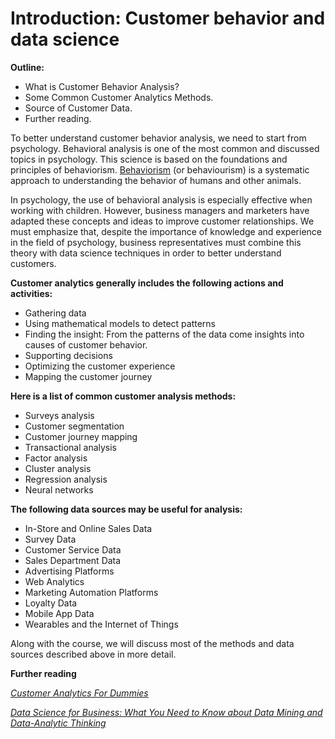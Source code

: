 # Introduction: Customer behavior and data science 


**Outline:**
- What is Customer Behavior Analysis?
- Some Common Customer Analytics Methods.
- Source of Customer Data.
- Further reading.

To better understand customer behavior analysis, we need to start from psychology. 
Behavioral analysis is one of the most common and discussed topics in psychology. This science is based on the foundations and principles of behaviorism.
[Behaviorism](https://en.wikipedia.org/wiki/Behaviorism) (or behaviourism) is a systematic approach to understanding the behavior of humans and other animals.

In psychology, the use of behavioral analysis is especially effective when working with children. However, business managers and marketers have adapted these concepts and ideas to improve customer relationships.
We must emphasize that, despite the importance of knowledge and experience in the field of psychology, 
business representatives must combine this theory with data science techniques in order to better understand customers.

**Customer analytics generally includes the following actions and activities:**
- Gathering data
- Using mathematical models to detect patterns
- Finding the insight: From the patterns of the data come insights into causes of customer behavior. 
- Supporting decisions
- Optimizing the customer experience
- Mapping the customer journey


**Here is a list of common customer analysis methods:**
- Surveys analysis
- Customer segmentation
- Customer journey mapping
- Transactional analysis 
- Factor analysis 
- Cluster analysis
- Regression analysis
- Neural networks

**The following data sources may be useful for analysis:**
- In-Store and Online Sales Data
- Survey Data
- Customer Service Data
- Sales Department Data
- Advertising Platforms
- Web Analytics
- Marketing Automation Platforms
- Loyalty Data
- Mobile App Data
- Wearables and the Internet of Things

Along with the course, we will discuss most of the methods and data sources described above in more detail. 

**Further reading**

*[Customer Analytics For Dummies](https://www.amazon.com/Customer-Analytics-Dummies-Jeff-Sauro/dp/1118937597/ref=sr_1_1?dchild=1&keywords=customer+analytics+for+dummies&qid=1593775047&s=books&sr=1-1)*

*[Data Science for Business: What You Need to Know about Data Mining and Data-Analytic Thinking](https://www.amazon.com/Data-Science-Business-Data-Analytic-Thinking-ebook/dp/B00E6EQ3X4)*
